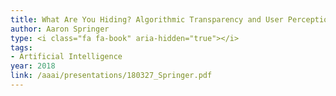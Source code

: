 ```yaml
---
title: What Are You Hiding? Algorithmic Transparency and User Perceptions
author: Aaron Springer
type: <i class="fa fa-book" aria-hidden="true"></i>
tags:
- Artificial Intelligence
year: 2018
link: /aaai/presentations/180327_Springer.pdf
---
```

